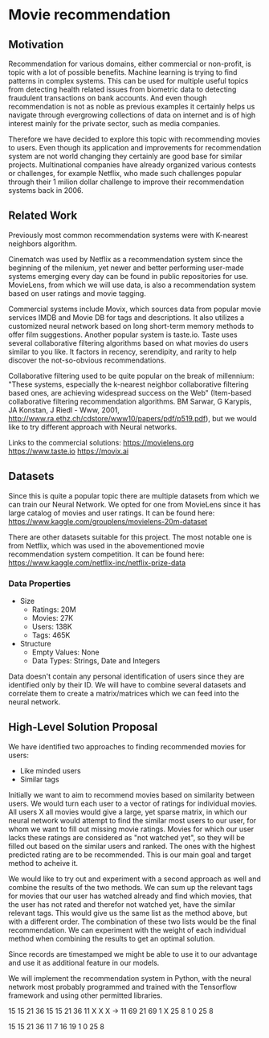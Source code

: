 # Movie recommendation

## Motivation

Recommendation for various domains, either commercial or non-profit, is topic with a lot of possible benefits. Machine learning is trying to find patterns in complex systems. This can be used for multiple useful topics from detecting health related issues from biometric data to detecting fraudulent transactions on bank accounts. And even though recommendation is not as noble as previous examples it certainly helps us navigate through evergrowing collections of data on internet and is of high interest mainly for the private sector, such as media companies.

Therefore we have decided to explore this topic with recommending movies to users. Even though its application and improvements for recommendation system are not world changing they certainly are good base for similar projects. Multinational companies have already organized various contests or challenges, for example Netflix, who made such challenges popular through their 1 milion dollar challenge to improve their recommendation systems back in 2006.

## Related Work

Previously most common recommendation systems were with K-nearest neighbors algorithm.

Cinematch was used by Netflix as a recommendation system since the beginning of the milenium, yet newer and better performing user-made systems emerging every day can be found in public repositories for use. MovieLens, from which we will use data, is also a recommendation system based on user ratings and movie tagging.

Commercial systems include Movix, which sources data from popular movie services IMDB and Movie DB for tags and descriptions. It also utilizes a customized neural network based on long short-term memory methods to offer film suggestions. Another popular system is taste.io. Taste uses several collaborative filtering algorithms based on what movies do users similar to you like. It factors in recency, serendipity, and rarity to help discover the not-so-obvious recommendations.

Collaborative filtering used to be quite popular on the break of millennium: "These systems, especially the k-nearest neighbor collaborative filtering based ones, are achieving widespread success on
the Web" (Item-based collaborative filtering recommendation algorithms.
BM Sarwar, G Karypis, JA Konstan, J Riedl - Www, 2001, http://www.ra.ethz.ch/cdstore/www10/papers/pdf/p519.pdf), but we would like to try different approach with Neural networks.

Links to the commercial solutions: https://movielens.org https://www.taste.io https://movix.ai

## Datasets

Since this is quite a popular topic there are multiple datasets from which we can train our Neural Network. We opted for one from MovieLens since it has large catalog of movies and user ratings. It can be found here: https://www.kaggle.com/grouplens/movielens-20m-dataset

There are other datasets suitable for this project. The most notable one is from Netflix, which was used in the abovementioned movie recommendation system competition. It can be found here:
https://www.kaggle.com/netflix-inc/netflix-prize-data

### Data Properties

* Size
  * Ratings: 20M
  * Movies: 27K
  * Users: 138K
  * Tags: 465K
* Structure
  * Empty Values: None
  * Data Types: Strings, Date and Integers

Data doesn't contain any personal identification of users since they are identified only by their ID. We will have to combine several datasets and correlate them to create a matrix/matrices which we can feed into the neural network.

## High-Level Solution Proposal

We have identified two approaches to finding recommended movies for users:

* Like minded users
* Similar tags

Initially we want to aim to recommend movies based on similarity between users. We would turn each user to a vector of ratings for individual movies. All users X all movies would give a large, yet sparse matrix, in which our neural network would attempt to find the similar most users to our user, for whom we want to fill out missing movie ratings. Movies for which our user lacks these ratings are considered as "not watched yet", so they will be filled out based on the similar users and ranked. The ones with the highest predicted rating are to be recommended. This is our main goal and target method to acheive it.

We would like to try out and experiment with a second approach as well and combine the results of the two methods. We can sum up the relevant tags for movies that our user has watched already and find which movies, that the user has not rated and therefor not watched yet, have the similar relevant tags. This would give us the same list as the method above, but with a different order. The combination of these two lists would be the final recommendation. We can experiment with the weight of each individual method when combining the results to get an optimal solution.

Since records are timestamped we might be able to use it to our advantage and use it as additional feature in our models.

We will implement the recommendation system in Python, with the neural network most probably programmed and trained with the Tensorflow framework and using other permitted libraries.




15 15 21 36					15 15 21 36
11 X  X  X         ->		11 69 21 69
1  X  25 8					1  0  25 8

15 15 21 36
11 7  16 19
1  0  25 8


